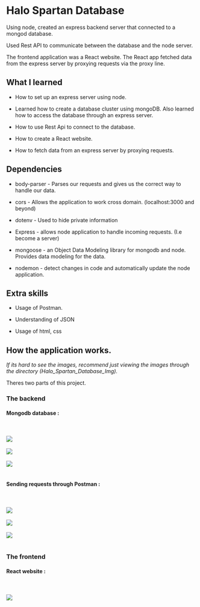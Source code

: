 # Halo Spartan Database

Using node, created an express backend server that connected to a mongod database. 

Used Rest API to communicate between the database and the node server. 

The frontend application was a React website. The React app fetched data from the express server by proxying requests via the proxy line.

## What I learned

* How to set up an express server using node.

* Learned how to create a database cluster using mongoDB. Also learned how to access the database through an express server.

* How to use Rest Api to connect to the database.

* How to create a React website.

* How to fetch data from an express server by proxying requests.

## Dependencies 

* body-parser  -  Parses our requests and gives us the correct way to handle our data.

* cors  -  Allows the application to work cross domain. (localhost:3000 and beyond)

* dotenv  -  Used to hide private information

* Express  -  allows node application to handle incoming requests. (I.e become a server)

* mongoose  -  an Object Data Modeling library for mongodb and node. Provides data modeling for the data.

* nodemon  -  detect changes in code and automatically update the node application.

## Extra skills 

* Usage of Postman.

* Understanding of JSON

* Usage of html, css


## How the application works. 

*If its hard to see the images, recommend just viewing the images through the directory (Halo_Spartan_Database_Img).*

Theres two parts of this project. 


### The backend

#### Mongodb database :

<br><br>
<a href="https://github.com/RedDogClifford/Halo-Spartan-Database">
  <img src="Halo_Spartan_Database_Img/mongodb img1.jpg">
</a>
<br><br>
<a href="https://github.com/RedDogClifford/Halo-Spartan-Database">
  <img src="Halo_Spartan_Database_Img/mongodb img2.jpg">
</a>
<br><br>
<a href="https://github.com/RedDogClifford/Halo-Spartan-Database">
  <img src="Halo_Spartan_Database_Img/mongodb img3.jpg">
</a>
<br><br>

#### Sending requests through Postman :

<br><br>
<a href="https://github.com/RedDogClifford/Halo-Spartan-Database">
  <img src="Halo_Spartan_Database_Img/postman img1.jpg">
</a>
<br><br>
<a href="https://github.com/RedDogClifford/Halo-Spartan-Database">
  <img src="Halo_Spartan_Database_Img/postman Img2.jpg">
</a>
<br><br>
<a href="https://github.com/RedDogClifford/Halo-Spartan-Database">
  <img src="Halo_Spartan_Database_Img/postman img3.jpg">
</a>
<br><br>

### The frontend

#### React website : 

<br><br>
<a href="https://github.com/RedDogClifford/Halo-Spartan-Database">
  <img src="Halo_Spartan_Database_Img/React website img1.jpg">
</a>
<br><br>
